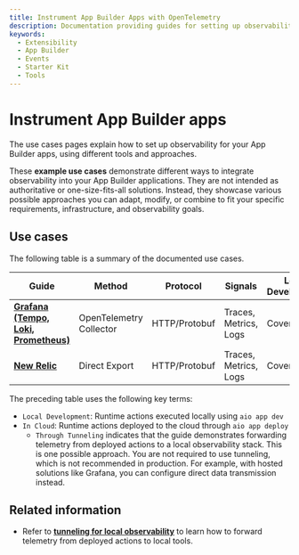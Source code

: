 ```yaml
---
title: Instrument App Builder Apps with OpenTelemetry
description: Documentation providing guides for setting up observability for your App Builder apps using various tools and approaches.
keywords:
  - Extensibility
  - App Builder
  - Events
  - Starter Kit
  - Tools
---
```


# Instrument App Builder apps

The use cases pages explain how to set up observability for your App Builder apps, using different tools and approaches.

<InlineAlert variant="info" slots="text" />

These **example use cases** demonstrate different ways to integrate observability into your App Builder applications. They are not intended as authoritative or one-size-fits-all solutions. Instead, they showcase various possible approaches you can adapt, modify, or combine to fit your specific requirements, infrastructure, and observability goals.

## Use cases

The following table is a summary of the documented use cases.

| Guide | Method | Protocol | Signals | Local Development | In Cloud |
|-------|--------|----------|---------|-------------------|----------|
| [**Grafana (Tempo, Loki, Prometheus)**](./grafana.md) | OpenTelemetry Collector | HTTP/Protobuf | Traces, Metrics, Logs | Covered ✅ | Through Tunneling ⚠️ |
| [**New Relic**](./new-relic.md) | Direct Export | HTTP/Protobuf | Traces, Metrics, Logs | Covered ✅ | Covered ✅ |

The preceding table uses the following key terms:

- `Local Development`: Runtime actions executed locally using `aio app dev`
- `In Cloud`: Runtime actions deployed to the cloud through `aio app deploy`
  - `Through Tunneling` indicates that the guide demonstrates forwarding telemetry from deployed actions to a local observability stack. This is one possible approach. You are not required to use tunneling, which is not recommended in production. For example, with hosted solutions like Grafana, you can configure direct data transmission instead.

## Related information

- Refer to [**tunneling for local observability**](../tunnel-forwarding.md) to learn how to forward telemetry from deployed actions to local tools.
